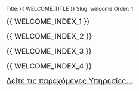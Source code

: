 Title: {{ WELCOME_TITLE }}
Slug: welcome
Order: 1


<div class="flex-container">
    <!-- div class="flex-item">
        <img src="{{ SITEURL }}/images/me.png" alt="{{ AUTHOR }}" style="box-shadow: 8px 8px 20px rgba(0, 0, 0, 0.3), -8px -8px 20px rgba(255, 255, 255, 0.5);"/>
    </div -->
    <div class="flex-item" style="flex: 0 0 100%;">
        <p style="font-size: calc(0.90rem + 0.5vw);margin: 0 0 1rem; text-align: left">{{ WELCOME_INDEX_1 }}</p>
        <p style="font-size: calc(0.90rem + 0.5vw);margin: 0 0 1rem; text-align: left">{{ WELCOME_INDEX_2 }}</p>
        <p style="font-size: calc(0.90rem + 0.5vw);margin: 0 0 1rem; text-align: left">{{ WELCOME_INDEX_3 }}</p>
        <p style="font-size: calc(0.90rem + 0.5vw);margin: 0 0 1rem; text-align: left">{{ WELCOME_INDEX_4 }}</p>
        <p style="font-size: calc(0.95rem + 0.5vw);margin: 0 0 1rem; text-align: left"><a href="{{ SITEURL }}/services/services.html">Δείτε τις παρεχόμενες Υπηρεσίες...</a></p>
    </div>    
</div>




 



